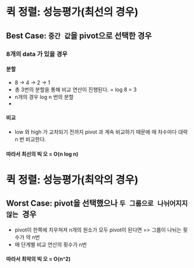 # 퀵 정렬: 성능평가(최선의 경우)

## Best Case: `중간 값`을 pivot으로 선택한 경우

### 8개의 data 가 있을 경우

#### 분할

- 8 -> 4 -> 2 -> 1
- 총 3번의 분할을 통해 비교 연산이 진행된다.
  = log 8 = 3
- n개의 경우 log n 번의 분할
-

#### 비교

- low 와 high 가 교차되기 전까지 pivot 과 계속 비교하기 때문에
  매 차수마다 대략 n 번 비교한다.

#### 따라서 최선의 빅 오 = O(n log n)

# 퀵 정렬: 성능평가(최악의 경우)

## Worst Case: pivot을 선택했으나 `두 그룹으로 나뉘어지지 않는 `경우

- pivot이 한쪽에 치우쳐져 n개의 원소가 모두 pivot이 된다면
  => 그룹이 나뉘는 횟수가 약 n번
- 매 단계별 비교 연산의 횟수가 n번

#### 따라서 최악의 빅 오 = O(n^2)
 